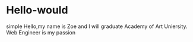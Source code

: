 # Hello-would
simple
Hello,my name is Zoe and I will graduate Academy of Art Uniersity.
Web Engineer is my passion
